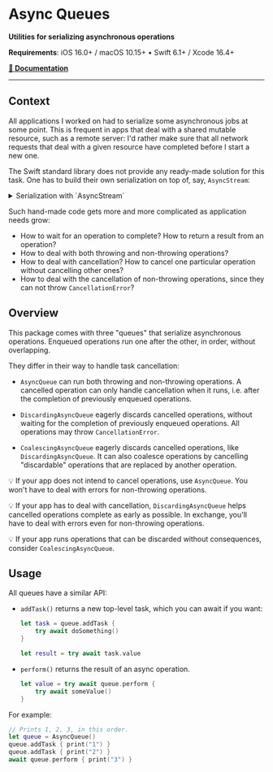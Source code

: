 # Async Queues

**Utilities for serializing asynchronous operations**

**Requirements**: iOS 16.0+ / macOS 10.15+ • Swift 6.1+ / Xcode 16.4+

[**📖 Documentation**](https://swiftpackageindex.com/groue/AsyncQueues/main/documentation/asyncqueues)

---

## Context

All applications I worked on had to serialize some asynchronous jobs at some point. This is frequent in apps that deal with a shared mutable resource, such as a remote server: I'd rather make sure that all network requests that deal with a given resource have completed before I start a new one.

The Swift standard library does not provide any ready-made solution for this task. One has to build their own serialization on top of, say, `AsyncStream`:

<details><summary>Serialization with `AsyncStream`</summary>

```swift
// A program that prints 1, 2, 3, in this order.

// Setup
typealias Operation = @Sendable () async -> Void
let (stream, continuation) = AsyncStream.makeStream(of: Operation.self)
Task {
    for await operation in stream {
        await operation()
    }
}

// Serialize operations
continuation.yield { print("1") }
continuation.yield { print("2") }
continuation.yield { print("3") }

// Cleanup
continuation.finish()
```

</details>

Such hand-made code gets more and more complicated as application needs grow:

- How to wait for an operation to complete? How to return a result from an operation?
- How to deal with both throwing and non-throwing operations?
- How to deal with cancellation? How to cancel one particular operation without cancelling other ones?
- How to deal with the cancellation of non-throwing operations, since they can not throw `CancellationError`?

## Overview

This package comes with three "queues" that serialize asynchronous operations. Enqueued operations run one after the other, in order, without overlapping.

They differ in their way to handle task cancellation:

- ``AsyncQueue`` can run both throwing and non-throwing operations. A cancelled operation can only handle cancellation when it runs, i.e. after the completion of previously enqueued operations. 

- `DiscardingAsyncQueue` eagerly discards cancelled operations, without waiting for the completion of previously enqueued operations. All operations may throw `CancellationError`.

- `CoalescingAsyncQueue` eagerly discards cancelled operations, like `DiscardingAsyncQueue`. It can also coalesce operations by cancelling "discardable" operations that are replaced by another operation.

💡 If your app does not intend to cancel operations, use `AsyncQueue`. You won't have to deal with errors for non-throwing operations.

💡 If your app has to deal with cancellation, `DiscardingAsyncQueue` helps cancelled operations complete as early as possible. In exchange, you'll have to deal with errors even for non-throwing operations.

💡 If your app runs operations that can be discarded without consequences, consider `CoalescingAsyncQueue`. 

## Usage

All queues have a similar API:

- `addTask()` returns a new top-level task, which you can await if you want:

    ```swift
    let task = queue.addTask {
        try await doSomething()
    }
    
    let result = try await task.value
    ```

- `perform()` returns the result of an async operation.

    ```swift
    let value = try await queue.perform {
        try await someValue()
    }
    ```

For example:

```swift
// Prints 1, 2, 3, in this order.
let queue = AsyncQueue()
queue.addTask { print("1") }
queue.addTask { print("2") }
await queue.perform { print("3") }
```
